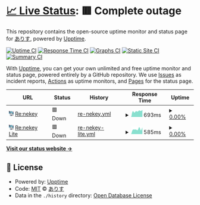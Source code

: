 # [📈 Live Status](https://status.1641.ltd): <!--live status--> **🟥 Complete outage**

This repository contains the open-source uptime monitor and status page for [ありす](164.life), powered by [Upptime](https://github.com/upptime/upptime).

[![Uptime CI](https://github.com/164-life/status/workflows/Uptime%20CI/badge.svg)](https://github.com/164-life/status/actions?query=workflow%3A%22Uptime+CI%22)
[![Response Time CI](https://github.com/164-life/status/workflows/Response%20Time%20CI/badge.svg)](https://github.com/164-life/status/actions?query=workflow%3A%22Response+Time+CI%22)
[![Graphs CI](https://github.com/164-life/status/workflows/Graphs%20CI/badge.svg)](https://github.com/164-life/status/actions?query=workflow%3A%22Graphs+CI%22)
[![Static Site CI](https://github.com/164-life/status/workflows/Static%20Site%20CI/badge.svg)](https://github.com/164-life/status/actions?query=workflow%3A%22Static+Site+CI%22)
[![Summary CI](https://github.com/164-life/status/workflows/Summary%20CI/badge.svg)](https://github.com/164-life/status/actions?query=workflow%3A%22Summary+CI%22)

With [Upptime](https://upptime.js.org), you can get your own unlimited and free uptime monitor and status page, powered entirely by a GitHub repository. We use [Issues](https://github.com/164-life/status/issues) as incident reports, [Actions](https://github.com/164-life/status/actions) as uptime monitors, and [Pages](https://status.1641.ltd) for the status page.

<!--start: status pages-->
<!-- This summary is generated by Upptime (https://github.com/upptime/upptime) -->
<!-- Do not edit this manually, your changes will be overwritten -->
<!-- prettier-ignore -->
| URL | Status | History | Response Time | Uptime |
| --- | ------ | ------- | ------------- | ------ |
| <img alt="" src="https://raw.githubusercontent.com/1641project/Renekey/Fork_Develop/packages/frontend/assets/about-icon.png" height="13"> [Re:nekey](https://renekey.blue) | 🟥 Down | [re-nekey.yml](https://github.com/164-life/1641-Status/commits/HEAD/history/re-nekey.yml) | <details><summary><img alt="Response time graph" src="./graphs/re-nekey/response-time-week.png" height="20"> 693ms</summary><br><a href="https://status.1641.ltd/history/re-nekey"><img alt="Response time 707" src="https://img.shields.io/endpoint?url=https%3A%2F%2Fraw.githubusercontent.com%2F164-life%2F1641-Status%2FHEAD%2Fapi%2Fre-nekey%2Fresponse-time.json"></a><br><a href="https://status.1641.ltd/history/re-nekey"><img alt="24-hour response time 841" src="https://img.shields.io/endpoint?url=https%3A%2F%2Fraw.githubusercontent.com%2F164-life%2F1641-Status%2FHEAD%2Fapi%2Fre-nekey%2Fresponse-time-day.json"></a><br><a href="https://status.1641.ltd/history/re-nekey"><img alt="7-day response time 693" src="https://img.shields.io/endpoint?url=https%3A%2F%2Fraw.githubusercontent.com%2F164-life%2F1641-Status%2FHEAD%2Fapi%2Fre-nekey%2Fresponse-time-week.json"></a><br><a href="https://status.1641.ltd/history/re-nekey"><img alt="30-day response time 647" src="https://img.shields.io/endpoint?url=https%3A%2F%2Fraw.githubusercontent.com%2F164-life%2F1641-Status%2FHEAD%2Fapi%2Fre-nekey%2Fresponse-time-month.json"></a><br><a href="https://status.1641.ltd/history/re-nekey"><img alt="1-year response time 707" src="https://img.shields.io/endpoint?url=https%3A%2F%2Fraw.githubusercontent.com%2F164-life%2F1641-Status%2FHEAD%2Fapi%2Fre-nekey%2Fresponse-time-year.json"></a></details> | <details><summary><a href="https://status.1641.ltd/history/re-nekey">0.00%</a></summary><a href="https://status.1641.ltd/history/re-nekey"><img alt="All-time uptime 20.73%" src="https://img.shields.io/endpoint?url=https%3A%2F%2Fraw.githubusercontent.com%2F164-life%2F1641-Status%2FHEAD%2Fapi%2Fre-nekey%2Fuptime.json"></a><br><a href="https://status.1641.ltd/history/re-nekey"><img alt="24-hour uptime 0.00%" src="https://img.shields.io/endpoint?url=https%3A%2F%2Fraw.githubusercontent.com%2F164-life%2F1641-Status%2FHEAD%2Fapi%2Fre-nekey%2Fuptime-day.json"></a><br><a href="https://status.1641.ltd/history/re-nekey"><img alt="7-day uptime 0.00%" src="https://img.shields.io/endpoint?url=https%3A%2F%2Fraw.githubusercontent.com%2F164-life%2F1641-Status%2FHEAD%2Fapi%2Fre-nekey%2Fuptime-week.json"></a><br><a href="https://status.1641.ltd/history/re-nekey"><img alt="30-day uptime 1.38%" src="https://img.shields.io/endpoint?url=https%3A%2F%2Fraw.githubusercontent.com%2F164-life%2F1641-Status%2FHEAD%2Fapi%2Fre-nekey%2Fuptime-month.json"></a><br><a href="https://status.1641.ltd/history/re-nekey"><img alt="1-year uptime 20.73%" src="https://img.shields.io/endpoint?url=https%3A%2F%2Fraw.githubusercontent.com%2F164-life%2F1641-Status%2FHEAD%2Fapi%2Fre-nekey%2Fuptime-year.json"></a></details>
| <img alt="" src="https://raw.githubusercontent.com/1641project/Renekey/Fork_Develop/packages/frontend/assets/about-icon.png" height="13"> [Re:nekey Lite](https://lite.renekey.blue) | 🟥 Down | [re-nekey-lite.yml](https://github.com/164-life/1641-Status/commits/HEAD/history/re-nekey-lite.yml) | <details><summary><img alt="Response time graph" src="./graphs/re-nekey-lite/response-time-week.png" height="20"> 585ms</summary><br><a href="https://status.1641.ltd/history/re-nekey-lite"><img alt="Response time 1026" src="https://img.shields.io/endpoint?url=https%3A%2F%2Fraw.githubusercontent.com%2F164-life%2F1641-Status%2FHEAD%2Fapi%2Fre-nekey-lite%2Fresponse-time.json"></a><br><a href="https://status.1641.ltd/history/re-nekey-lite"><img alt="24-hour response time 788" src="https://img.shields.io/endpoint?url=https%3A%2F%2Fraw.githubusercontent.com%2F164-life%2F1641-Status%2FHEAD%2Fapi%2Fre-nekey-lite%2Fresponse-time-day.json"></a><br><a href="https://status.1641.ltd/history/re-nekey-lite"><img alt="7-day response time 585" src="https://img.shields.io/endpoint?url=https%3A%2F%2Fraw.githubusercontent.com%2F164-life%2F1641-Status%2FHEAD%2Fapi%2Fre-nekey-lite%2Fresponse-time-week.json"></a><br><a href="https://status.1641.ltd/history/re-nekey-lite"><img alt="30-day response time 610" src="https://img.shields.io/endpoint?url=https%3A%2F%2Fraw.githubusercontent.com%2F164-life%2F1641-Status%2FHEAD%2Fapi%2Fre-nekey-lite%2Fresponse-time-month.json"></a><br><a href="https://status.1641.ltd/history/re-nekey-lite"><img alt="1-year response time 1026" src="https://img.shields.io/endpoint?url=https%3A%2F%2Fraw.githubusercontent.com%2F164-life%2F1641-Status%2FHEAD%2Fapi%2Fre-nekey-lite%2Fresponse-time-year.json"></a></details> | <details><summary><a href="https://status.1641.ltd/history/re-nekey-lite">0.00%</a></summary><a href="https://status.1641.ltd/history/re-nekey-lite"><img alt="All-time uptime 20.80%" src="https://img.shields.io/endpoint?url=https%3A%2F%2Fraw.githubusercontent.com%2F164-life%2F1641-Status%2FHEAD%2Fapi%2Fre-nekey-lite%2Fuptime.json"></a><br><a href="https://status.1641.ltd/history/re-nekey-lite"><img alt="24-hour uptime 0.00%" src="https://img.shields.io/endpoint?url=https%3A%2F%2Fraw.githubusercontent.com%2F164-life%2F1641-Status%2FHEAD%2Fapi%2Fre-nekey-lite%2Fuptime-day.json"></a><br><a href="https://status.1641.ltd/history/re-nekey-lite"><img alt="7-day uptime 0.00%" src="https://img.shields.io/endpoint?url=https%3A%2F%2Fraw.githubusercontent.com%2F164-life%2F1641-Status%2FHEAD%2Fapi%2Fre-nekey-lite%2Fuptime-week.json"></a><br><a href="https://status.1641.ltd/history/re-nekey-lite"><img alt="30-day uptime 1.38%" src="https://img.shields.io/endpoint?url=https%3A%2F%2Fraw.githubusercontent.com%2F164-life%2F1641-Status%2FHEAD%2Fapi%2Fre-nekey-lite%2Fuptime-month.json"></a><br><a href="https://status.1641.ltd/history/re-nekey-lite"><img alt="1-year uptime 20.80%" src="https://img.shields.io/endpoint?url=https%3A%2F%2Fraw.githubusercontent.com%2F164-life%2F1641-Status%2FHEAD%2Fapi%2Fre-nekey-lite%2Fuptime-year.json"></a></details>

<!--end: status pages-->

[**Visit our status website →**](https://status.1641.ltd)

## 📄 License

- Powered by: [Upptime](https://github.com/upptime/upptime)
- Code: [MIT](./LICENSE) © [ありす](164.life)
- Data in the `./history` directory: [Open Database License](https://opendatacommons.org/licenses/odbl/1-0/)

